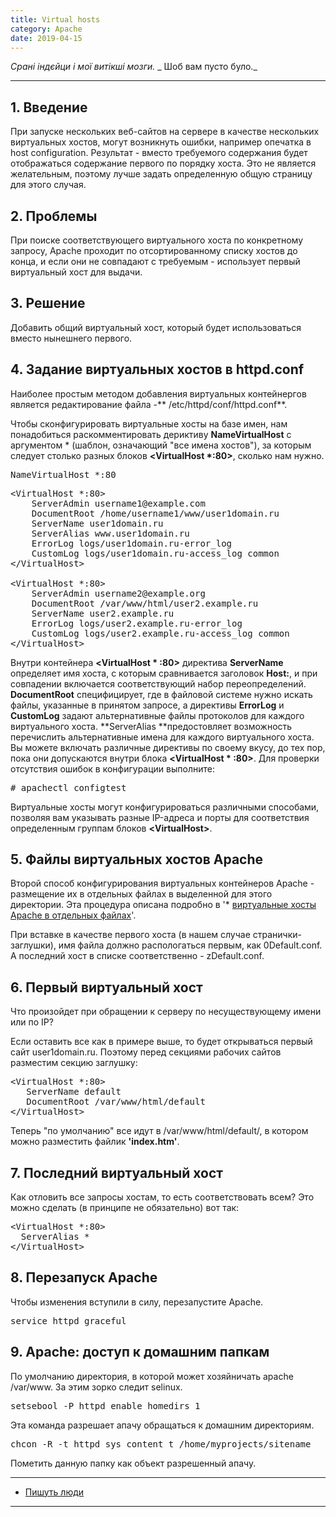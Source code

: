 ```yaml
---
title: Virtual hosts
category: Apache
date: 2019-04-15
---
```


_Срані індєйци і мої витікші мозги._
_ Шоб вам пусто було._

-----


<h2>1. Введение</h2>
При запуске нескольких веб-сайтов на сервере в качестве нескольких виртуальных хостов, могут возникнуть ошибки, например опечатка в host configuration. Результат - вместо требуемого содержания будет отображаться содержание первого по порядку хоста. Это не является желательным, поэтому лучше задать определенную общую страницу для этого случая.
<h2>2. Проблемы</h2>
При поиске соответствующего виртуального хоста по конкретному запросу, Apache проходит по отсортированному списку хостов до конца, и если они не совпадают с требуемым - использует первый виртуальный хост для выдачи.
<h2>3. Решение</h2>
Добавить общий виртуальный хост, который будет использоваться вместо нынешнего первого.
<h2>4. Задание виртуальных хостов в httpd.conf</h2>
Наиболее простым методом добавления виртуальных контейнергов является редактирование файла -** /etc/httpd/conf/httpd.conf**.

Чтобы сконфигурировать виртуальные хосты на базе имен, нам понадобиться раскомментировать дериктиву **NameVirtualHost** с аргументом * (шаблон, означающий "все имена хостов"), за которым следует столько разных блоков **&lt;VirtualHost *:80>**, сколько нам нужно.


<pre>NameVirtualHost *:80</pre>

<pre>&lt;VirtualHost *:80>
    ServerAdmin username1@example.com
    DocumentRoot /home/username1/www/user1domain.ru
    ServerName user1domain.ru
    ServerAlias www.user1domain.ru
    ErrorLog logs/user1domain.ru-error_log
    CustomLog logs/user1domain.ru-access_log common
&lt;/VirtualHost>

&lt;VirtualHost *:80>
    ServerAdmin username2@example.org
    DocumentRoot /var/www/html/user2.example.ru
    ServerName user2.example.ru
    ErrorLog logs/user2.example.ru-error_log
    CustomLog logs/user2.example.ru-access_log common
&lt;/VirtualHost></pre>
Внутри контейнера **&lt;VirtualHost * :80>** директива **ServerName** определяет имя хоста, с которым сравнивается заголовок **Host:**, и при совпадении включается соответствующий набор переопределений. **DocumentRoot** специфицирует, где в файловой системе нужно искать файлы, указанные в принятом запросе, а директивы **ErrorLog** и **CustomLog** задают альтернативные файлы протоколов для каждого виртуального хоста. **ServerAlias **предостовляет возможность перечислить альтернативные имена для каждого виртуального хоста. Вы можете включать различные директивы по своему вкусу, до тех пор, пока они допускаются внутри блока **&lt;VirtualHost * :80>**. Для проверки отсутствия ошибок в конфигурации выполните:
<pre># apachectl configtest
</pre>
Виртуальные хосты могут конфигурироваться различными способами, позволяя вам указывать разные IP-адреса и порты для соответствия определенным группам блоков **&lt;VirtualHost>**.
<h2>5. Файлы виртуальных хостов Apache</h2>
Второй способ конфигурирования виртуальных контейнеров Apache - размещение их в отдельных файлах в выделенной для этого директории. Эта процедура описана подробно в '* <a href="http://centos.name/?page/tipsandtricks/ApacheVhostDir">виртуальные хосты Apache в отдельных файлах</a>'.

При вставке в качестве первого хоста (в нашем случае странички-заглушки), имя файла должно распологаться первым, как 0Default.conf. А последний хост в списке соответственно - zDefault.conf.
<h2>6. Первый виртуальный хост</h2>
Что произойдет при обращении к серверу по несуществующему имени или по IP?

Если оставить все как в примере выше, то будет открываться первый сайт user1domain.ru. Поэтому перед секциями рабочих сайтов разместим секцию заглушку:
<pre>&lt;VirtualHost *:80> 
   ServerName default
   DocumentRoot /var/www/html/default 
&lt;/VirtualHost> 
</pre>
Теперь "по умолчанию" все идут в /var/www/html/default/, в котором можно разместить файлик **'index.htm'**.
<h2>7. Последний виртуальный хост</h2>
Как отловить все запросы хостам, то есть соответствовать всем? Это можно сделать (в принципе не обязательно) вот так:
<pre>&lt;VirtualHost *:80>
  ServerAlias *
&lt;/VirtualHost>
</pre>
<h2>8. Перезапуск Apache</h2>
Чтобы изменения вступили в силу, перезапустите Apache.
<pre>service httpd graceful
</pre>
<h2>9. Apache: доступ к домашним папкам</h2>
По умолчанию директория, в которой может хозяйничать apache /var/www. За этим зорко следит selinux.
<pre>setsebool -P httpd_enable_homedirs 1</pre>
Эта команда разрешает апачу обращаться к домашним директориям.
<pre>chcon -R -t httpd_sys_content_t /home/myprojects/sitename</pre>
Пометить данную папку как объект разрешенный апачу.

-----

* <a href="http://centos.name/?page/tipsandtricks/ApacheVhostDefault" target="_blank">Пишуть люди</a>

-----